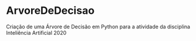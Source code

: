# ArvoreDeDecisao

Criação de uma Árvore de Decisão em Python para a atividade da disciplina Inteliência Artificial 2020
